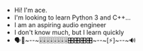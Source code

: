 - Hi! I'm ace.
- I'm looking to learn Python 3 and C++...
- I am an aspiring audio engineer
- I don't know much, but I learn quickly
- 🗣🎤~--~🎚🎚🎚🎚🎚🎚🎚🎚🎛🎛🎛🎛~--~[⚡]~--~🔊
